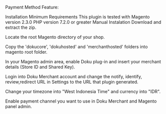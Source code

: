 Payment Method Feature:

Installation
Minimum Requirements
This plugin is tested with Magento version 2.3.0
PHP version 7.2.0 or greater
Manual Instalation
Download and extract the zip.

Locate the root Magento directory of your shop.

Copy the 'dokucore', 'dokuhosted' and 'merchanthosted' folders into magento root folder.

In your Magento admin area, enable Doku plug-in and insert your merchant details (Store ID and Shared Key).

Login into Doku Merchant account and change the notify, identify, review,redirect URL in Settings to the URL that plugin generated.

Change your timezone into "West Indonesia Time" and currency into "IDR".

Enable payment channel you want to use in Doku Merchant and Magento panel admin.
